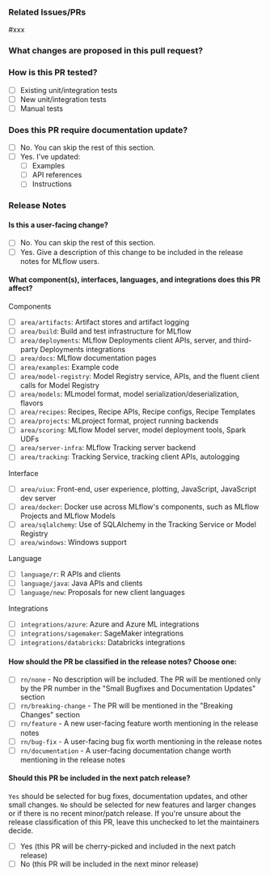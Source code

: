 ### Related Issues/PRs

<!-- Uncomment 'Resolve' if this PR can close the linked items. -->
<!-- Resolve --> #xxx

### What changes are proposed in this pull request?

<!-- Please fill in changes proposed in this PR. -->

### How is this PR tested?

- [ ] Existing unit/integration tests
- [ ] New unit/integration tests
- [ ] Manual tests

<!-- Attach code, screenshot, video used for manual testing here. -->

### Does this PR require documentation update?

- [ ] No. You can skip the rest of this section.
- [ ] Yes. I've updated:
  - [ ] Examples
  - [ ] API references
  - [ ] Instructions

### Release Notes

#### Is this a user-facing change?

- [ ] No. You can skip the rest of this section.
- [ ] Yes. Give a description of this change to be included in the release notes for MLflow users.

<!-- Details in 1-2 sentences. You can just refer to another PR with a description if this PR is part of a larger change. -->

#### What component(s), interfaces, languages, and integrations does this PR affect?

Components

- [ ] `area/artifacts`: Artifact stores and artifact logging
- [ ] `area/build`: Build and test infrastructure for MLflow
- [ ] `area/deployments`: MLflow Deployments client APIs, server, and third-party Deployments integrations
- [ ] `area/docs`: MLflow documentation pages
- [ ] `area/examples`: Example code
- [ ] `area/model-registry`: Model Registry service, APIs, and the fluent client calls for Model Registry
- [ ] `area/models`: MLmodel format, model serialization/deserialization, flavors
- [ ] `area/recipes`: Recipes, Recipe APIs, Recipe configs, Recipe Templates
- [ ] `area/projects`: MLproject format, project running backends
- [ ] `area/scoring`: MLflow Model server, model deployment tools, Spark UDFs
- [ ] `area/server-infra`: MLflow Tracking server backend
- [ ] `area/tracking`: Tracking Service, tracking client APIs, autologging

Interface

- [ ] `area/uiux`: Front-end, user experience, plotting, JavaScript, JavaScript dev server
- [ ] `area/docker`: Docker use across MLflow's components, such as MLflow Projects and MLflow Models
- [ ] `area/sqlalchemy`: Use of SQLAlchemy in the Tracking Service or Model Registry
- [ ] `area/windows`: Windows support

Language

- [ ] `language/r`: R APIs and clients
- [ ] `language/java`: Java APIs and clients
- [ ] `language/new`: Proposals for new client languages

Integrations

- [ ] `integrations/azure`: Azure and Azure ML integrations
- [ ] `integrations/sagemaker`: SageMaker integrations
- [ ] `integrations/databricks`: Databricks integrations

<!--
Insert an empty named anchor here to allow jumping to this section with a fragment URL
(e.g. https://github.com/mlflow/mlflow/pull/123#user-content-release-note-category).
Note that GitHub prefixes anchor names in markdown with "user-content-".
-->

<a name="release-note-category"></a>

#### How should the PR be classified in the release notes? Choose one:

- [ ] `rn/none` - No description will be included. The PR will be mentioned only by the PR number in the "Small Bugfixes and Documentation Updates" section
- [ ] `rn/breaking-change` - The PR will be mentioned in the "Breaking Changes" section
- [ ] `rn/feature` - A new user-facing feature worth mentioning in the release notes
- [ ] `rn/bug-fix` - A user-facing bug fix worth mentioning in the release notes
- [ ] `rn/documentation` - A user-facing documentation change worth mentioning in the release notes

#### Should this PR be included in the next patch release?

`Yes` should be selected for bug fixes, documentation updates, and other small changes. `No` should be selected for new features and larger changes or if there is no recent minor/patch release. If you're unsure about the release classification of this PR, leave this unchecked to let the maintainers decide.

<!-- patch -->

- [ ] Yes (this PR will be cherry-picked and included in the next patch release)
- [ ] No (this PR will be included in the next minor release)

